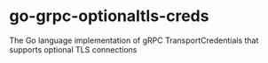 # go-grpc-optionaltls-creds
The Go language implementation  of gRPC TransportCredentials that supports optional TLS connections
